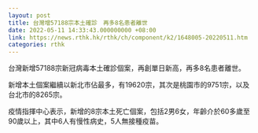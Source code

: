```yaml
---
layout: post
title: 台灣增57188宗本土確診　再多8名患者離世
date: 2022-05-11 14:33:43.000000000 +08:00
link: https://news.rthk.hk/rthk/ch/component/k2/1648005-20220511.htm
categories: rthk
---
```


台灣新增57188宗新冠病毒本土確診個案，再創單日新高，再多8名患者離世。

新增本土個案繼續以新北市佔最多，有19620宗，其次是桃園市的9751宗，以及台北市的8265宗。

疫情指揮中心表示，新增的8宗本土死亡個案，包括2男6女，年齡介於60多歲至90歲以上，其中6人有慢性病史，5人無接種疫苗。
